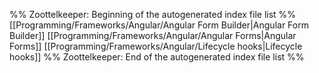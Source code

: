 %% Zoottelkeeper: Beginning of the autogenerated index file list  %%
 [[Programming/Frameworks/Angular/Angular Form Builder|Angular Form Builder]]
 [[Programming/Frameworks/Angular/Angular Forms|Angular Forms]]
 [[Programming/Frameworks/Angular/Lifecycle hooks|Lifecycle hooks]]
%% Zoottelkeeper: End of the autogenerated index file list  %%
